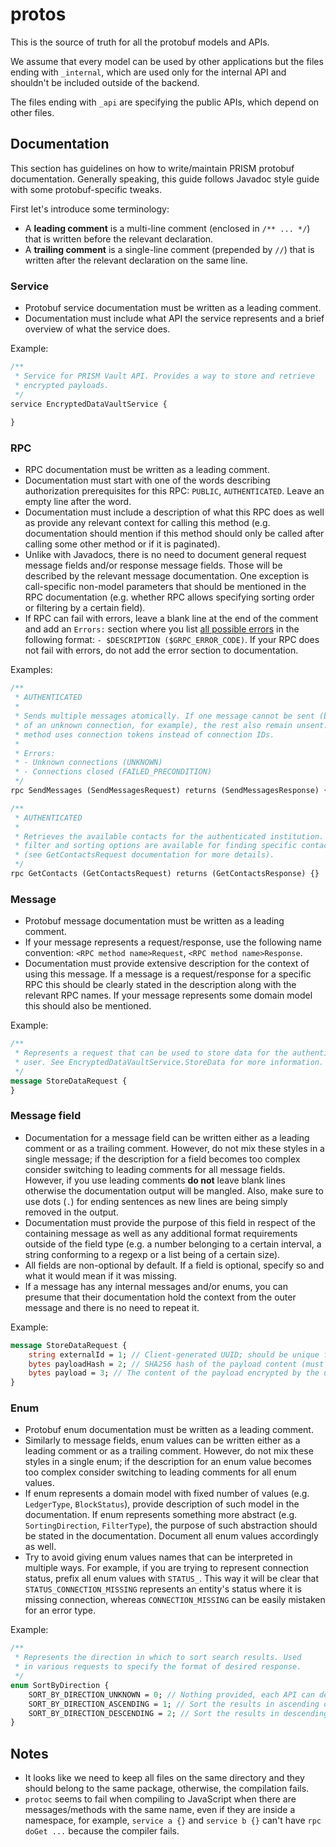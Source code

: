 # protos
This is the source of truth for all the protobuf models and APIs.

We assume that every model can be used by other applications but the files ending with `_internal`, which are used only for the internal API and shouldn't be included outside of the backend.

The files ending with `_api` are specifying the public APIs, which depend on other files.

## Documentation
This section has guidelines on how to write/maintain PRISM protobuf documentation. Generally speaking, this guide follows Javadoc style guide with some protobuf-specific tweaks.

First let's introduce some terminology:
* A **leading comment** is a multi-line comment (enclosed in `/** ... */`) that is written before the relevant declaration.
* A **trailing comment** is a single-line comment (prepended by `//`) that is written after the relevant declaration on the same line.

### Service
* Protobuf service documentation must be written as a leading comment.
* Documentation must include what API the service represents and a brief overview of what the service does.

Example:
```proto
/**
 * Service for PRISM Vault API. Provides a way to store and retrieve
 * encrypted payloads.
 */
service EncryptedDataVaultService {
    
}
```

### RPC

* RPC documentation must be written as a leading comment.
* Documentation must start with one of the words describing authorization prerequisites for this RPC: `PUBLIC`, `AUTHENTICATED`. Leave an empty line after the word.
* Documentation must include a description of what this RPC does as well as provide any relevant context for calling this method (e.g. documentation should mention if this method should only be called after calling some other method or if it is paginated).
* Unlike with Javadocs, there is no need to document general request message fields and/or response message fields. Those will be described by the relevant message documentation. One exception is call-specific non-model parameters that should be mentioned in the RPC documentation (e.g. whether RPC allows specifying sorting order or filtering by a certain field).
* If RPC can fail with errors, leave a blank line at the end of the comment and add an `Errors:` section where you list [all possible errors](https://grpc.github.io/grpc/core/md_doc_statuscodes.html) in the following format: `- $DESCRIPTION ($GRPC_ERROR_CODE)`. If your RPC does not fail with errors, do not add the error section to documentation.

Examples:
```proto
/**
 * AUTHENTICATED
 * 
 * Sends multiple messages atomically. If one message cannot be sent (because
 * of an unknown connection, for example), the rest also remain unsent. This
 * method uses connection tokens instead of connection IDs.
 *
 * Errors:
 * - Unknown connections (UNKNOWN)
 * - Connections closed (FAILED_PRECONDITION)
 */
rpc SendMessages (SendMessagesRequest) returns (SendMessagesResponse) {}
```

```proto
/**
 * AUTHENTICATED
 *
 * Retrieves the available contacts for the authenticated institution. Several
 * filter and sorting options are available for finding specific contacts
 * (see GetContactsRequest documentation for more details).
 */
rpc GetContacts (GetContactsRequest) returns (GetContactsResponse) {}
```
### Message
* Protobuf message documentation must be written as a leading comment.
* If your message represents a request/response, use the following name convention: `<RPC method name>Request`, `<RPC method name>Response`.
* Documentation must provide extensive description for the context of using this message. If a message is a request/response for a specific RPC this should be clearly stated in the description along with the relevant RPC names. If your message represents some domain model this should also be mentioned.

Example:
```proto
/**
 * Represents a request that can be used to store data for the authenticated
 * user. See EncryptedDataVaultService.StoreData for more information.
 */
message StoreDataRequest {
}
```

### Message field
* Documentation for a message field can be written either as a leading comment or as a trailing comment. However, do not mix these styles in a single message; if the description for a field becomes too complex consider switching to leading comments for all message fields. However, if you use leading comments **do not** leave blank lines otherwise the documentation output will be mangled. Also, make sure to use dots (`.`) for ending sentences as new lines are being simply removed in the output.
* Documentation must provide the purpose of this field in respect of the containing message as well as any additional format requirements outside of the field type (e.g. a number belonging to a certain interval, a string conforming to a regexp or a list being of a certain size).
* All fields are non-optional by default. If a field is optional, specify so and what it would mean if it was missing.
* If a message has any internal messages and/or enums, you can presume that their documentation hold the context from the outer message and there is no need to repeat it.

Example:
```proto
message StoreDataRequest {
    string externalId = 1; // Client-generated UUID; should be unique for semantically different purposes.
    bytes payloadHash = 2; // SHA256 hash of the payload content (must have 32 bytes).
    bytes payload = 3; // The content of the payload encrypted by the user.
}
```

### Enum
* Protobuf enum documentation must be written as a leading comment.
* Similarly to message fields, enum values can be written either as a leading comment or as a trailing comment. However, do not mix these styles in a single enum; if the description for an enum value becomes too complex consider switching to leading comments for all enum values.
* If enum represents a domain model with fixed number of values (e.g. `LedgerType`, `BlockStatus`), provide description of such model in the documentation. If enum represents something more abstract (e.g. `SortingDirection`, `FilterType`), the purpose of such abstraction should be stated in the documentation. Document all enum values accordingly as well.
* Try to avoid giving enum values names that can be interpreted in multiple ways. For example, if you are trying to represent connection status, prefix all enum values with `STATUS_`. This way it will be clear that `STATUS_CONNECTION_MISSING` represents an entity's status where it is missing connection, whereas `CONNECTION_MISSING` can be easily mistaken for an error type.

Example:
```proto
/**
 * Represents the direction in which to sort search results. Used
 * in various requests to specify the format of desired response.
 */
enum SortByDirection {
    SORT_BY_DIRECTION_UNKNOWN = 0; // Nothing provided, each API can define whether to fail or take a default value (commonly ASCENDING).
    SORT_BY_DIRECTION_ASCENDING = 1; // Sort the results in ascending order.
    SORT_BY_DIRECTION_DESCENDING = 2; // Sort the results in descending order.
}
```

## Notes
- It looks like we need to keep all files on the same directory and they should belong to the same package, otherwise, the compilation fails.
- `protoc` seems to fail when compiling to JavaScript when there are messages/methods with the same name, even if they are inside a namespace, for example, `service a {}` and `service b {}` can't have `rpc doGet ...` because the compiler fails.
